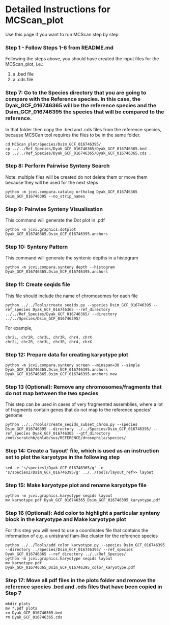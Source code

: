 # Detailed Instructions for MCScan_plot
Use this page if you want to run MCScan step by step

### Step 1 - Follow Steps 1-6 from README.md
Following the steps above, you should have created the input files for the MCScan_plot, i.e.:
1. a .bed file
2. a .cds file

### Step 7: Go to the Species directory that you are going to compare with the Reference species. In this case, the Dyak_GCF_016746365 will be the reference species and the Dsim_GCF_016746395 the species that will be compared to the reference.
In that folder then copy the .bed and .cds files from the reference species, because MCSCan tool requires the files to be in the same folder.
```
cd MCScan_plot/Species/Dsim_GCF_016746395/ 
cp ../../Ref_Species/Dyak_GCF_016746365/Dyak_GCF_016746365.bed .
cp ../../Ref_Species/Dyak_GCF_016746365/Dyak_GCF_016746365.cds .
```

### Step 8: Perform Pairwise Synteny Search
Note: multiple files will be created do not delete them or move them because they will be used for the next steps
```
python -m jcvi.compara.catalog ortholog Dyak_GCF_016746365 Dsim_GCF_016746395 --no_strip_names
```

### Step 9: Pairwise Synteny Visualisation
This command will generate the Dot plot in .pdf
```
python -m jcvi.graphics.dotplot Dyak_GCF_016746365.Dsim_GCF_016746395.anchors
```

### Step 10: Synteny Pattern
This command will generate the syntenic depths in a histogram
```
python -m jcvi.compara.synteny depth --histogram Dyak_GCF_016746365.Dsim_GCF_016746395.anchors
```

### Step 11: Create seqids file
This file should include the name of chromosomes for each file
```
python ../../Tools/create_seqids.py --species Dsim_GCF_016746395 --ref_species Dyak_GCF_016746365 --ref_directory ../../Ref_Species/Dyak_GCF_016746365/ --directory ../../Species/Dsim_GCF_016746395/
```
For example, 
```
chr2L, chr2R, chr3L, chr3R, chr4, chrX
chr2L, chr2R, chr3L, chr3R, chr4, chrX
```

### Step 12: Prepare data for creating karyotype plot
```
python -m jcvi.compara.synteny screen --minspan=30 --simple Dyak_GCF_016746365.Dsim_GCF_016746395.anchors Dyak_GCF_016746365.Dsim_GCF_016746395.anchors.new
```

### Step 13 (Optional): Remove any chromosomes/fragments that do not map between the two species
This step can be used in cases of very fragmented assemblies, where a lot of fragments contain genes that do not map to the reference species' genome
```
python ../../Tools/create_seqids_subset_chrom.py --species Dsim_GCF_016746395 --directory ../../Species/Dsim_GCF_016746395/ --ref_species Dyak_GCF_016746365 --gtf_directory /mnt/scratchb/ghlab/sus/REFERENCE/drosophila/species/
```

### Step 14: Create a 'layout' file, which is used as an instruction set to plot the karyotype in the following step
```
sed -e 's/species1/Dyak_GCF_016746365/g' -e 's/species2/Dsim_GCF_016746395/g' ../../Tools/layout_ref>> layout
```

### Step 15: Make karyotype plot and rename karyotype file
```
python -m jcvi.graphics.karyotype seqids layout
mv karyotype.pdf Dyak_GCF_016746365_Dsim_GCF_016746395_karyotype.pdf
```

### Step 16 (Optional): Add color to highlight a particular synteny block in the karyotype and Make karyotype plot
For this step you will need to use a coordinates file that contains the information of e.g. a unistrand flam-like cluster for the reference species
```
python ../../Tools/add_color_karyotype.py --species Dsim_GCF_016746395 --directory ../Species/Dsim_GCF_016746395/ --ref_species Dyak_GCF_016746365 --ref_directory ../../Ref_Species/
python -m jcvi.graphics.karyotype seqids layout
mv karyotype.pdf Dyak_GCF_016746365_Dsim_GCF_016746395_color_karyotype.pdf
```

### Step 17: Move all pdf files in the plots folder and remove the reference species .bed and .cds files that have been copied in Step 7
```
mkdir plots
mv *.pdf plots
rm Dyak_GCF_016746365.bed
rm Dyak_GCF_016746365.cds
```

